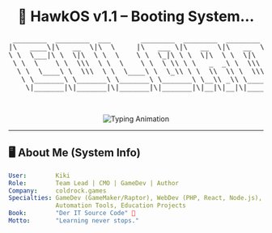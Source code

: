 <!-- ===================== HAWKOS HEADER ===================== -->
<h1 align="center">🚀 HawkOS v1.1 – Booting System...</h1>

<!-- ===================== ASCII ART (CENTERED) ===================== -->
<div align="center">
<pre>
 ________  ________  ___       ________  ________  ________  ________  ___  __        ________  ________  _____ ______   _______   ________      
|\   ____\|\   __  \|\  \     |\   ___ \|\   __  \|\   __  \|\   ____\|\  \|\  \     |\   ____\|\   __  \|\   _ \  _   \|\  ___ \ |\   ____\     
\ \  \___|\ \  \|\  \ \  \    \ \  \_|\ \ \  \|\  \ \  \|\  \ \  \___|\ \  \/  /|_   \ \  \___|\ \  \|\  \ \  \\\__\ \  \ \   __/|\ \  \___|_    
 \ \  \    \ \  \\\  \ \  \    \ \  \ \\ \ \   _  _\ \  \\\  \ \  \    \ \   ___  \   \ \  \  __\ \   __  \ \  \\|__| \  \ \  \_|/_\ \_____  \   
  \ \  \____\ \  \\\  \ \  \____\ \  \_\\ \ \  \\  \\ \  \\\  \ \  \____\ \  \\ \  \ __\ \  \|\  \ \  \ \  \ \  \    \ \  \ \  \_|\ \|____|\  \  
   \ \_______\ \_______\ \_______\ \_______\ \__\\ _\\ \_______\ \_______\ \__\\ \__\\__\ \_______\ \__\ \__\ \__\    \ \__\ \_______\____\_\  \ 
    \|_______|\|_______|\|_______|\|_______|\|__|\|__|\|_______|\|_______|\|__| \|__\|__|\|_______|\|__|\|__|\|__|     \|__|\|_______|\_________\
                                                                                                                                     \|_________|
                                                                                                                                                 
                                                                                                                                                       
                                                                                                                                                                                              
</pre>
</div>

<!-- ===================== TYPING ===================== -->
<p align="center">
  <img src="https://readme-typing-svg.herokuapp.com?font=Fira+Code&size=22&duration=3000&pause=1000&color=60AAFF&center=true&vCenter=true&width=720&lines=Initializing+Hawk+Profile;Loading+Coldrock+Modules;System+Status:+STABLE;Welcome+to+Kiki's+Code+Universe" alt="Typing Animation" />
</p>

---

## 🖥️ About Me (System Info)

```yaml
User:        Kiki 
Role:        Team Lead | CMO | GameDev | Author
Company:     coldrock.games
Specialties: GameDev (GameMaker/Raptor), WebDev (PHP, React, Node.js),
             Automation Tools, Education Projects
Book:        "Der IT Source Code" 📘
Motto:       "Learning never stops."
